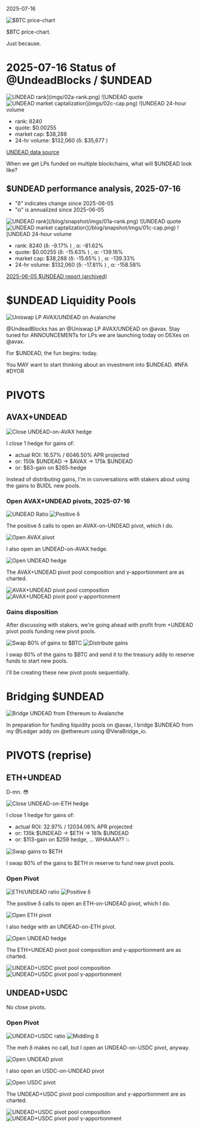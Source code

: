 2025-07-16

![$BTC price-chart](imgs/01-btc.png)

$BTC price-chart.

Just because.
# 2025-07-16 Status of @UndeadBlocks / $UNDEAD 

![$UNDEAD rank](imgs/02a-rank.png) 
![$UNDEAD quote](imgs/02b-quote.png) 
![$UNDEAD market captalization](imgs/02c-cap.png) 
![$UNDEAD 24-hour volume](imgs/02d-vol.png) 

* rank: 8240 
* quote: $0.00255 
* market cap: $38,288 
* 24-hr volume: $132,060 (δ: $35,677 ) 


[UNDEAD data source](https://www.coingecko.com/en/coins/undead-blocks) 



When we get LPs funded on multiple blockchains, what will $UNDEAD look like? 

## $UNDEAD performance analysis, 2025-07-16 

* "δ" indicates change since 2025-06-05 
* "α" is annualized since 2025-06-05 

![$UNDEAD rank](/blog/snapshot/imgs/01a-rank.png) 
![$UNDEAD quote](/blog/snapshot/imgs/01b-quote.png) 
![$UNDEAD market captalization](/blog/snapshot/imgs/01c-cap.png) 
![$UNDEAD 24-hour volume](/blog/snapshot/imgs/01d-vol.png) 

* rank: 8240 (δ: -9.17% ) , α: -81.62% 
* quote: $0.00255 (δ: -15.63% ) , α: -139.16% 
* market cap: $38,288 (δ: -15.65% ) , α: -139.33% 
* 24-hr volume: $132,060 (δ: -17.81% ) , α: -158.58% 

[2025-06-05 $UNDEAD report (archived)](https://github.com/pivoteur/biz/tree/main/blog/snapshot) 

# $UNDEAD Liquidity Pools

![Uniswap LP AVAX/UNDEAD on Avalanche](imgs/03-uniswap-lp.png)

@UndeadBlocks has an @Uniswap LP AVAX/UNDEAD on @avax. Stay tuned for ANNOUNCEMENTs for LPs we are launching today on DEXes on @avax.

For $UNDEAD, the fun begins: today.

You MAY want to start thinking about an investment into $UNDEAD. #NFA #DYOR 

# PIVOTS

## AVAX+UNDEAD

![Close UNDEAD-on-AVAX hedge](imgs/04-close-undead-hedge.png)

I close 1 hedge for gains of:

* actual ROI: 16.57% / 6046.50% APR projected
* or: 150k $UNDEAD -> $AVAX -> 175k $UNDEAD
* or: $63-gain on $265-hedge

Instead of distributing gains, I'm in conversations with stakers about using the gains to BUIDL new pools.

### Open AVAX+UNDEAD pivots, 2025-07-16 

![UNDEAD Ratio](imgs/05a-ratio.png) 
![Positive δ](imgs/05b-delta.png) 

The positive δ calls to open an AVAX-on-UNDEAD pivot, which I do. 

![Open AVAX pivot](imgs/05c-open-avax-pivot.png) 

I also open an UNDEAD-on-AVAX hedge. 

![Open UNDEAD hedge](imgs/05d-open-undead-hedge.png) 

The AVAX+UNDEAD pivot pool composition and γ-apportionment are as charted. 

![AVAX+UNDEAD pivot pool composition](imgs/06a-comp.png) 
![AVAX+UNDEAD pivot pool γ-apportionment](imgs/06b-apport.png) 

### Gains disposition

After discussing with stakers, we're going ahead with profit from +UNDEAD pivot pools funding new pivot pools.

![Swap 80% of gains to $BTC](imgs/07a-swap-to-btc.png)
![Distribute gains](imgs/07b-dist-gains.png)

I swap 80% of the gains to $BTC and send it to the treasury addy to reserve funds to start new pools.

I'll be creating these new pivot pools sequentially.

# Bridging $UNDEAD

![Bridge UNDEAD from Ethereum to Avalanche](imgs/08-bridge-undead.png)

In preparation for funding liquidity pools on @avax, I bridge $UNDEAD from my @Ledger addy on @ethereum using @VeraBridge_io. 

# PIVOTS (reprise)

## ETH+UNDEAD

D-mn. 😳

![Close UNDEAD-on-ETH hedge](imgs/09a-close-undead-hedge.png)

I close 1 hedge for gains of:

* actual ROI: 32.97% / 12034.06% APR projected
* or: 135k $UNDEAD -> $ETH -> 181k $UNDEAD
* or: $113-gain on $259 hedge, ... WHAAAA?? 💥

![Swap gains to $ETH](imgs/09b-swap-to-eth.png)

I swap 80% of the gains to $ETH in reserve to fund new pivot pools. 

### Open Pivot 

![ETH/UNDEAD ratio](imgs/10a-ratio.png) 
![Positive δ](imgs/10b-delta.png) 

The positive δ calls to open an ETH-on-UNDEAD pivot, which I do. 

![Open ETH pivot](imgs/10c-open-eth-pivot.png) 

I also hedge with an UNDEAD-on-ETH pivot. 

![Open UNDEAD hedge](imgs/10d-open-undead-hedge.png) 

The ETH+UNDEAD pivot pool composition and γ-apportionment are as charted. 

![UNDEAD+USDC pivot pool composition](imgs/11a-comp.png) 
![UNDEAD+USDC pivot pool γ-apportionment](imgs/11b-apport.png) 
## UNDEAD+USDC 

No close pivots. 

### Open Pivot 

![UNDEAD+USDC ratio](imgs/12a-ratio.png) 
![Middling δ](imgs/12b-delta.png) 

The meh δ makes no call, but I open an UNDEAD-on-USDC pivot, anyway. 

![Open UNDEAD pivot](imgs/12c-open-undead-pivot.png) 

I also open an USDC-on-UNDEAD pivot 

![Open USDC pivot](imgs/12d-open-usdc-pivot.png) 

The UNDEAD+USDC pivot pool composition and γ-apportionment are as charted. 

![UNDEAD+USDC pivot pool composition](imgs/13a-comp.png) 
![UNDEAD+USDC pivot pool γ-apportionment](imgs/13b-apport.png) 
